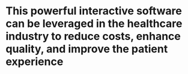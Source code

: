 # This powerful interactive software can be leveraged in the healthcare industry to reduce costs, enhance quality, and improve the patient experience
